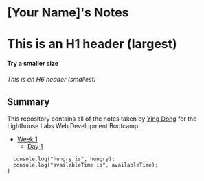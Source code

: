 # [Your Name]'s Notes
# This is an H1 header (largest)
#### Try a smaller size
###### This is an H6 header (smallest)
## Summary

This repository contains all of the notes taken by [Ying Dong](https://github.com/dongyingname) for the Lighthouse Labs Web Development Bootcamp.

* [Week 1](/Week_1)
  * [Day 1](/Week_1/Day_1)

```function whatToDoForLunch(hungry, availableTime) {
  console.log("hungry is", hungry);
  console.log("availableTime is", availableTime);
}
```